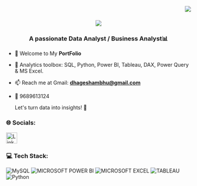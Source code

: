 <img align="right" src="https://visitor-badge.laobi.icu/badge?page_id=Sambhaji-Dhage.Sambhaji-Dhage" />


<h1 align="center">
    <img src="https://readme-typing-svg.herokuapp.com/?font=Righteous&size=35&center=true&vCenter=true&width=500&height=30&duration=4000&lines=Hi+There!+👋;+I'm+Sambhaji+Dhage!;" />
</h1>


<h3 align="center">A passionate Data Analyst / Business Analyst📊</h3>




- 📄 Welcome to My **PortFolio**
- 🧰 Analytics toolbox: SQL, Python, Power BI, Tableau, DAX, Power Query & MS Excel.
- 📫 Reach me at Gmail: **dhageshambhu@gmail.com**
- 📱 9689613124
  
  Let's turn data into insights! 🚀

<h3 align="left">🌐 Socials:</h3>
<p align="left">
<a href="https://linkedin.com/in/sambhaji-dhage">
  <img src="https://upload.wikimedia.org/wikipedia/commons/c/ca/LinkedIn_logo_initials.png" alt="LinkedIn" width="30" height="30">
</a>






<h3 align="left">💻 Tech Stack:</h3>

![MySQL](https://img.shields.io/badge/MySql-%2300f.svg?style=plastic&logo=mysql&logoColor=white) ![MICROSOFT POWER BI](https://img.shields.io/badge/Power_BI-f3f110?style=plastic&logo=POWERBI&logoColor=0c0c0c) ![MICROSOFT EXCEL](https://img.shields.io/badge/MS_Excel-5be830?style=plastic&logo=excelI&logoColor=0c0c0c) ![TABLEAU](https://img.shields.io/badge/TABLEAU-ffffff?style=plastic&logo=TABLEAUI&logoColor=0c0c0c) ![Python](https://img.shields.io/badge/python-3670A0?style=plastic&logo=python&logoColor=ffdd54)






<!---
Sambhaji-Dhage/Sambhaji-Dhage is a ✨ special ✨ repository because its `README.md` (this file) appears on your GitHub profile.
You can click the Preview link to take a look at your changes.
--->
